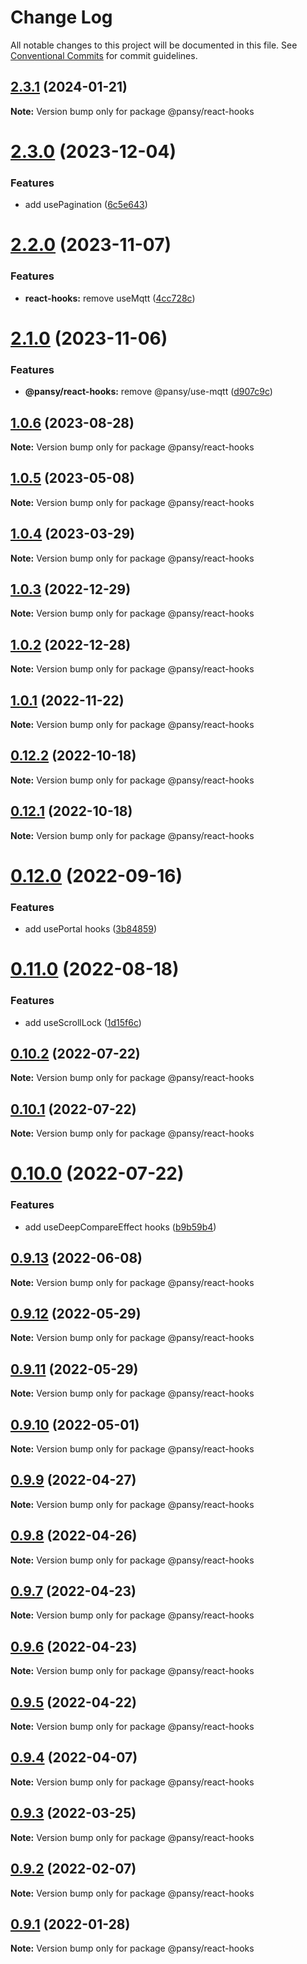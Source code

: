 # Change Log

All notable changes to this project will be documented in this file.
See [Conventional Commits](https://conventionalcommits.org) for commit guidelines.

## [2.3.1](https://github.com/pansyjs/react-hooks/compare/@pansy/react-hooks@2.3.0...@pansy/react-hooks@2.3.1) (2024-01-21)

**Note:** Version bump only for package @pansy/react-hooks





# [2.3.0](https://github.com/pansyjs/react-hooks/compare/@pansy/react-hooks@2.2.0...@pansy/react-hooks@2.3.0) (2023-12-04)


### Features

* add usePagination ([6c5e643](https://github.com/pansyjs/react-hooks/commit/6c5e6437b56273abac7d8f8a2ad10eda83810d02))





# [2.2.0](https://github.com/pansyjs/react-hooks/compare/@pansy/react-hooks@2.1.0...@pansy/react-hooks@2.2.0) (2023-11-07)


### Features

* **react-hooks:** remove useMqtt ([4cc728c](https://github.com/pansyjs/react-hooks/commit/4cc728c5ed72584ea6c902a87265d97cbd43b07e))





# [2.1.0](https://github.com/pansyjs/react-hooks/compare/@pansy/react-hooks@1.0.6...@pansy/react-hooks@2.1.0) (2023-11-06)


### Features

* **@pansy/react-hooks:** remove @pansy/use-mqtt ([d907c9c](https://github.com/pansyjs/react-hooks/commit/d907c9c7d167c525722660d3163ad4a2e2881fa9))





## [1.0.6](https://github.com/pansyjs/react-hooks/compare/@pansy/react-hooks@1.0.5...@pansy/react-hooks@1.0.6) (2023-08-28)

**Note:** Version bump only for package @pansy/react-hooks





## [1.0.5](https://github.com/pansyjs/react-hooks/compare/@pansy/react-hooks@1.0.4...@pansy/react-hooks@1.0.5) (2023-05-08)

**Note:** Version bump only for package @pansy/react-hooks





## [1.0.4](https://github.com/pansyjs/react-hooks/compare/@pansy/react-hooks@1.0.3...@pansy/react-hooks@1.0.4) (2023-03-29)

**Note:** Version bump only for package @pansy/react-hooks





## [1.0.3](https://github.com/pansyjs/react-hooks/compare/@pansy/react-hooks@1.0.2...@pansy/react-hooks@1.0.3) (2022-12-29)

**Note:** Version bump only for package @pansy/react-hooks





## [1.0.2](https://github.com/pansyjs/react-hooks/compare/@pansy/react-hooks@1.0.1...@pansy/react-hooks@1.0.2) (2022-12-28)

**Note:** Version bump only for package @pansy/react-hooks





## [1.0.1](https://github.com/pansyjs/react-hooks/compare/@pansy/react-hooks@0.12.2...@pansy/react-hooks@1.0.1) (2022-11-22)

**Note:** Version bump only for package @pansy/react-hooks





## [0.12.2](https://github.com/pansyjs/react-hooks/compare/@pansy/react-hooks@0.12.1...@pansy/react-hooks@0.12.2) (2022-10-18)

**Note:** Version bump only for package @pansy/react-hooks





## [0.12.1](https://github.com/pansyjs/react-hooks/compare/@pansy/react-hooks@0.12.0...@pansy/react-hooks@0.12.1) (2022-10-18)

**Note:** Version bump only for package @pansy/react-hooks





# [0.12.0](https://github.com/pansyjs/react-hooks/compare/@pansy/react-hooks@0.11.0...@pansy/react-hooks@0.12.0) (2022-09-16)


### Features

* add usePortal hooks ([3b84859](https://github.com/pansyjs/react-hooks/commit/3b84859d2de69367a50bf9a5cd1ad8c9c8731c07))





# [0.11.0](https://github.com/pansyjs/react-hooks/compare/@pansy/react-hooks@0.10.2...@pansy/react-hooks@0.11.0) (2022-08-18)


### Features

* add useScrollLock ([1d15f6c](https://github.com/pansyjs/react-hooks/commit/1d15f6cbdd5477b80f7b97bfe834299d6b649cef))





## [0.10.2](https://github.com/pansyjs/react-hooks/compare/@pansy/react-hooks@0.10.1...@pansy/react-hooks@0.10.2) (2022-07-22)

**Note:** Version bump only for package @pansy/react-hooks





## [0.10.1](https://github.com/pansyjs/react-hooks/compare/@pansy/react-hooks@0.10.0...@pansy/react-hooks@0.10.1) (2022-07-22)

**Note:** Version bump only for package @pansy/react-hooks





# [0.10.0](https://github.com/pansyjs/react-hooks/compare/@pansy/react-hooks@0.9.13...@pansy/react-hooks@0.10.0) (2022-07-22)


### Features

* add useDeepCompareEffect hooks ([b9b59b4](https://github.com/pansyjs/react-hooks/commit/b9b59b4387fce4407bebc692b565f6184dac59fe))





## [0.9.13](https://github.com/pansyjs/react-hooks/compare/@pansy/react-hooks@0.9.12...@pansy/react-hooks@0.9.13) (2022-06-08)

**Note:** Version bump only for package @pansy/react-hooks





## [0.9.12](https://github.com/pansyjs/react-hooks/compare/@pansy/react-hooks@0.9.11...@pansy/react-hooks@0.9.12) (2022-05-29)

**Note:** Version bump only for package @pansy/react-hooks





## [0.9.11](https://github.com/pansyjs/react-hooks/compare/@pansy/react-hooks@0.9.10...@pansy/react-hooks@0.9.11) (2022-05-29)

**Note:** Version bump only for package @pansy/react-hooks





## [0.9.10](https://github.com/pansyjs/react-hooks/compare/@pansy/react-hooks@0.9.9...@pansy/react-hooks@0.9.10) (2022-05-01)

**Note:** Version bump only for package @pansy/react-hooks





## [0.9.9](https://github.com/pansyjs/react-hooks/compare/@pansy/react-hooks@0.9.8...@pansy/react-hooks@0.9.9) (2022-04-27)

**Note:** Version bump only for package @pansy/react-hooks





## [0.9.8](https://github.com/pansyjs/react-hooks/compare/@pansy/react-hooks@0.9.7...@pansy/react-hooks@0.9.8) (2022-04-26)

**Note:** Version bump only for package @pansy/react-hooks





## [0.9.7](https://github.com/pansyjs/react-hooks/compare/@pansy/react-hooks@0.9.6...@pansy/react-hooks@0.9.7) (2022-04-23)

**Note:** Version bump only for package @pansy/react-hooks





## [0.9.6](https://github.com/pansyjs/react-hooks/compare/@pansy/react-hooks@0.9.5...@pansy/react-hooks@0.9.6) (2022-04-23)

**Note:** Version bump only for package @pansy/react-hooks





## [0.9.5](https://github.com/pansyjs/react-hooks/compare/@pansy/react-hooks@0.9.4...@pansy/react-hooks@0.9.5) (2022-04-22)

**Note:** Version bump only for package @pansy/react-hooks





## [0.9.4](https://github.com/pansyjs/react-hooks/compare/@pansy/react-hooks@0.9.3...@pansy/react-hooks@0.9.4) (2022-04-07)

**Note:** Version bump only for package @pansy/react-hooks





## [0.9.3](https://github.com/pansyjs/react-hooks/compare/@pansy/react-hooks@0.9.2...@pansy/react-hooks@0.9.3) (2022-03-25)

**Note:** Version bump only for package @pansy/react-hooks





## [0.9.2](https://github.com/pansyjs/react-hooks/compare/@pansy/react-hooks@0.9.1...@pansy/react-hooks@0.9.2) (2022-02-07)

**Note:** Version bump only for package @pansy/react-hooks





## [0.9.1](https://github.com/pansyjs/react-hooks/compare/@pansy/react-hooks@0.9.0...@pansy/react-hooks@0.9.1) (2022-01-28)

**Note:** Version bump only for package @pansy/react-hooks
